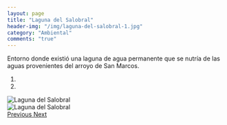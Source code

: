 ```yaml
---
layout: page
title: "Laguna del Salobral"
header-img: "/img/laguna-del-salobral-1.jpg"
category: "Ambiental"
comments: "true"
---
```



Entorno donde existió una laguna de agua permanente que se nutría de las aguas provenientes del arroyo de San Marcos.



<div id="myCarousel" class="carousel slide" data-ride="carousel">
  <!-- Indicators -->
  <ol class="carousel-indicators">
    <li data-target="#myCarousel" data-slide-to="0" class="active"></li>    <li data-target="#myCarousel" data-slide-to="1"></li>
  </ol>
  <!-- Wrapper for slides -->
  <div class="carousel-inner" role="listbox">
    <div class="item active">
      <img src="{{ site.github.url }}/img/laguna-del-salobral-1.jpg" alt="Laguna del Salobral">
    </div>
    <div class="item">
      <img src="{{ site.github.url }}/img/laguna-del-salobral-2.jpg" alt="Laguna del Salobral">
    </div>
  <!-- Left and right controls -->
  <a class="left carousel-control" href="#myCarousel" role="button" data-slide="prev">
    <span class="glyphicon glyphicon-chevron-left" aria-hidden="true"></span>
    <span class="sr-only">Previous</span>
  </a>
  <a class="right carousel-control" href="#myCarousel" role="button" data-slide="next">
    <span class="glyphicon glyphicon-chevron-right" aria-hidden="true"></span>
    <span class="sr-only">Next</span>
  </a>
</div>


